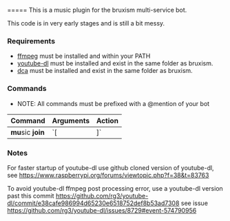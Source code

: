 =====
This is a music plugin for the bruxism multi-service bot.

This code is in very early stages and is still a bit messy.  


### Requirements

* [ffmpeg](http://ffmpeg.org/) must be installed and within your PATH
* [youtube-dl](https://github.com/rg3/youtube-dl) must be installed and exist in the same folder as bruxism.
* [dca](https://github.com/bwmarrin/dca) must be installed and exist in the same folder as bruxism.

### Commands

* NOTE: All commands must be prefixed with a @mention of your bot

| Command             | Arguments                        | Action
| ------------------- | -------------------------------- | ------------------- 
| **mu**sic **join**  | `[<channel ID>|<channel name>]`  | Join the provided channel or if no channel is provided then join the last channel that was used.   


### Notes

For faster startup of youtube-dl use github cloned version of youtube-dl, see 
https://www.raspberrypi.org/forums/viewtopic.php?f=38&t=83763

To avoid youtube-dl ffmpeg post processing error, use a youtube-dl version past
this commit https://github.com/rg3/youtube-dl/commit/e38cafe986994d65230e6518752def8b53ad7308 
see issue https://github.com/rg3/youtube-dl/issues/8729#event-574790956
